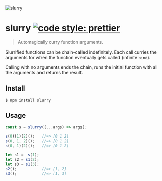 ![slurry](https://imgur.com/7t0qBGD.jpg)

# slurry    [![code style: prettier](https://img.shields.io/badge/code_style-prettier-ff69b4.svg?style=flat-square)](https://github.com/prettier/prettier)

> Automagically curry function arguments.

Slurrified functions can be chain-called indefinitely. Each call curries the arguments for when the function eventually gets called (infinite `bind`).

Calling with no arguments ends the chain, runs the initial function with all the arguments and returns the result.

## Install

```shell
$ npm install slurry
```

## Usage

```javascript
const s = slurry((...args) => args);

s(0)(1)(2)();   //=> [0 1 2]
s(0, 1, 2)();   //=> [0 1 2]
s(0, 1)(2)();   //=> [0 1 2]

let s1 =  s(1);
let s2 = s1(2);
let s3 = s1(3);
s2();           //=> [1, 2]
s3();           //=> [1, 3]
```

